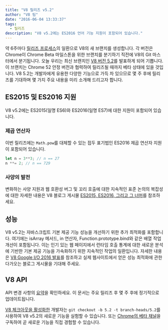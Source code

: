 ```yaml
---
title: "V8 릴리즈 v5.2"
author: "V8 팀"
date: "2016-06-04 13:33:37"
tags: 
  - 릴리즈
description: "V8 v5.2에는 ES2016 언어 기능 지원이 포함되어 있습니다."
---
```

약 6주마다 [릴리즈 프로세스](/docs/release-process)의 일환으로 V8의 새 브랜치를 생성합니다. 각 버전은 Chrome이 Chrome Beta 마일스톤을 위한 브랜치를 분기하기 직전에 V8의 Git 마스터에서 분기됩니다. 오늘 우리는 최신 브랜치인 [V8 버전 5.2](https://chromium.googlesource.com/v8/v8.git/+log/branch-heads/5.2)를 발표하게 되어 기쁩니다. 이 브랜치는 Chrome 52 안정 버전과 협력하여 릴리즈될 때까지 베타 상태에 있을 것입니다. V8 5.2는 개발자에게 유용한 다양한 기능으로 가득 차 있으므로 몇 주 후에 릴리즈를 기대하며 몇 가지 주요 내용을 미리 소개해 드리고자 합니다.

<!--truncate-->
## ES2015 및 ES2016 지원

V8 v5.2에는 ES2015(일명 ES6)와 ES2016(일명 ES7)에 대한 지원이 포함되어 있습니다.

### 제곱 연산자

이번 릴리즈에는 `Math.pow`를 대체할 수 있는 접두 표기법인 ES2016 제곱 연산자 지원이 포함되어 있습니다.

```js
let n = 3**3; // n == 27
n **= 2; // n == 729
```

### 사양의 발전

변화하는 사양 지원과 웹 호환성 버그 및 꼬리 호출에 대한 지속적인 표준 논의의 복잡성에 대한 자세한 내용은 V8 블로그 게시물 [ES2015, ES2016, 그리고 그 너머](/blog/modern-javascript)를 참조하세요.

## 성능

V8 v5.2는 자바스크립트 기본 제공 기능 성능을 개선하기 위한 추가 최적화를 포함합니다. 여기에는 isArray 메서드, in 연산자, Function.prototype.bind와 같은 배열 작업 개선이 포함됩니다. 이는 인기 있는 웹 페이지에서 런타임 호출 통계에 대한 새로운 분석에 기반한 기본 제공 기능을 가속화하기 위한 지속적인 작업의 일환입니다. 자세한 내용은 [V8 Google I/O 2016 발표](https://www.youtube.com/watch?v=N1swY14jiKc)를 참조하고 실제 웹사이트에서 얻은 성능 최적화에 관한 다가오는 블로그 게시물을 기대해 주세요.

## V8 API

API 변경 사항의 [요약](https://docs.google.com/document/d/1g8JFi8T_oAE_7uAri7Njtig7fKaPDfotU6huOa1alds/edit)을 확인하세요. 이 문서는 주요 릴리즈 후 몇 주 후에 정기적으로 업데이트됩니다.

[V8 체크아웃을 활성화한](https://v8.dev/docs/source-code#using-git) 개발자는 `git checkout -b 5.2 -t branch-heads/5.2`를 사용하여 V8 v5.2의 새로운 기능을 실험할 수 있습니다. 또는 [Chrome의 베타 채널](https://www.google.com/chrome/browser/beta.html)을 구독하여 곧 새로운 기능을 직접 경험할 수 있습니다.
